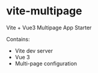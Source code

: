 # vite-multipage
Vite + Vue3 Multipage App Starter

Contains:
- Vite dev server
- Vue 3
- Multi-page configuration
